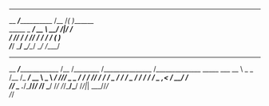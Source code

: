 ________           _____________                       
__  ___/_____________  /__  /_( )_______               
_____ \_  ___/  __ \  __/  __/|/__  ___/               
____/ // /__ / /_/ / /_ / /_    _(__  )                
/____/ \___/ \____/\__/ \__/    /____/                 

________            ___________     ______            ______              
__  ___/_______________  /__  /________  /_______________  /______________
_____ \___  __ \  _ \_  /__  /_  ___/_  __ \  _ \  ___/_  //_/  _ \_  ___/
____/ /__  /_/ /  __/  / _  / / /__ _  / / /  __/ /__ _  ,<  /  __/  /    
/____/ _  .___/\___//_/  /_/  \___/ /_/ /_/\___/\___/ /_/|_| \___//_/     
/_/                                                                
                                                       
